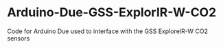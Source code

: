 # Arduino-Due-GSS-ExplorIR-W-CO2
Code for Arduino Due used to interface with the GSS ExploreIR-W CO2 sensors
